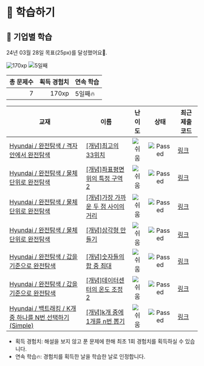 # 📖 학습하기

## 🚀 기업별 학습
24년 03월 28일 목표(25px)를 달성했어요🥳.

![170xp](https://img.shields.io/badge/EXP-170xp-%235cb85c.svg?for-the-badge)
![5일째](https://img.shields.io/badge/연속학습-5일째-%23E34F26.svg?for-the-badge)

|총 문제수|획득 경험치|연속 학습|
|---:|---:|---|
7|170xp|5일째🔥|

|교재|이름|난이도|상태|최근 제출 코드|
|---|---|:---:|:---:|---|
|[Hyundai / 완전탐색 / 격자 안에서 완전탐색](https://www.codetree.ai/missions?missionId=17)|[[개념]최고의 33위치](https://www.codetree.ai/missions/17/problems/best-place-of-33)|![쉬움][easy]|![Passed][passed]|[링크](https://github.com/YurimYang/codetree-TILs/blob/main/240328/%EC%B5%9C%EA%B3%A0%EC%9D%98%2033%EC%9C%84%EC%B9%98/best-place-of-33.java)|
|[Hyundai / 완전탐색 / 물체 단위로 완전탐색](https://www.codetree.ai/missions?missionId=17)|[[개념]좌표평면 위의 특정 구역 2](https://www.codetree.ai/missions/17/problems/specific-zone-above-the-2d-coordinate-2)|![쉬움][easy]|![Passed][passed]|[링크](https://github.com/YurimYang/codetree-TILs/blob/main/240328/%EC%A2%8C%ED%91%9C%ED%8F%89%EB%A9%B4%20%EC%9C%84%EC%9D%98%20%ED%8A%B9%EC%A0%95%20%EA%B5%AC%EC%97%AD%202/specific-zone-above-the-2d-coordinate-2.java)|
|[Hyundai / 완전탐색 / 물체 단위로 완전탐색](https://www.codetree.ai/missions?missionId=17)|[[개념]가장 가까운 두 점 사이의 거리](https://www.codetree.ai/missions/17/problems/closest-pair-of-points)|![쉬움][easy]|![Passed][passed]|[링크](https://github.com/YurimYang/codetree-TILs/blob/main/240328/%EA%B0%80%EC%9E%A5%20%EA%B0%80%EA%B9%8C%EC%9A%B4%20%EB%91%90%20%EC%A0%90%20%EC%82%AC%EC%9D%B4%EC%9D%98%20%EA%B1%B0%EB%A6%AC/closest-pair-of-points.java)|
|[Hyundai / 완전탐색 / 물체 단위로 완전탐색](https://www.codetree.ai/missions?missionId=17)|[[개념]삼각형 만들기](https://www.codetree.ai/missions/17/problems/create-triangle)|![쉬움][easy]|![Passed][passed]|[링크](https://github.com/YurimYang/codetree-TILs/blob/main/240328/%EC%82%BC%EA%B0%81%ED%98%95%20%EB%A7%8C%EB%93%A4%EA%B8%B0/create-triangle.java)|
|[Hyundai / 완전탐색 / 값을 기준으로 완전탐색](https://www.codetree.ai/missions?missionId=17)|[[개념]숫자들의 합 중 최대](https://www.codetree.ai/missions/17/problems/maximum-of-sum-of-numbers)|![쉬움][easy]|![Passed][passed]|[링크](https://github.com/YurimYang/codetree-TILs/blob/main/240328/%EC%88%AB%EC%9E%90%EB%93%A4%EC%9D%98%20%ED%95%A9%20%EC%A4%91%20%EC%B5%9C%EB%8C%80/maximum-of-sum-of-numbers.java)|
|[Hyundai / 완전탐색 / 값을 기준으로 완전탐색](https://www.codetree.ai/missions?missionId=17)|[[개념]데이터센터의 온도 조정 2](https://www.codetree.ai/missions/17/problems/adjusting-the-temperature-of-the-data-center-2)|![쉬움][easy]|![Passed][passed]|[링크](https://github.com/YurimYang/codetree-TILs/blob/main/240328/%EB%8D%B0%EC%9D%B4%ED%84%B0%EC%84%BC%ED%84%B0%EC%9D%98%20%EC%98%A8%EB%8F%84%20%EC%A1%B0%EC%A0%95%202/adjusting-the-temperature-of-the-data-center-2.java)|
|[Hyundai / 백트래킹 / K개 중 하나를 N번 선택하기(Simple)](https://www.codetree.ai/missions?missionId=17)|[[개념]k개 중에 1개를 n번 뽑기](https://www.codetree.ai/missions/17/problems/n-permutations-of-k-with-repetition)|![쉬움][easy]|![Passed][passed]|[링크](https://github.com/YurimYang/codetree-TILs/blob/main/240328/k%EA%B0%9C%20%EC%A4%91%EC%97%90%201%EA%B0%9C%EB%A5%BC%20n%EB%B2%88%20%EB%BD%91%EA%B8%B0/n-permutations-of-k-with-repetition.java)|


* 획득 경험치: 해설을 보지 않고 푼 문제에 한해 최초 1회 경험치를 획득하실 수 있습니다.
* 연속 학습🔥: 경험치를 획득한 날을 학습한 날로 인정합니다.










[b5]: https://img.shields.io/badge/Bronze_5-%235D3E31.svg
[b4]: https://img.shields.io/badge/Bronze_4-%235D3E31.svg
[b3]: https://img.shields.io/badge/Bronze_3-%235D3E31.svg
[b2]: https://img.shields.io/badge/Bronze_2-%235D3E31.svg
[b1]: https://img.shields.io/badge/Bronze_1-%235D3E31.svg
[s5]: https://img.shields.io/badge/Silver_5-%23394960.svg
[s4]: https://img.shields.io/badge/Silver_4-%23394960.svg
[s3]: https://img.shields.io/badge/Silver_3-%23394960.svg
[s2]: https://img.shields.io/badge/Silver_2-%23394960.svg
[s1]: https://img.shields.io/badge/Silver_1-%23394960.svg
[g5]: https://img.shields.io/badge/Gold_5-%23FFC433.svg
[g4]: https://img.shields.io/badge/Gold_4-%23FFC433.svg
[g3]: https://img.shields.io/badge/Gold_3-%23FFC433.svg
[g2]: https://img.shields.io/badge/Gold_2-%23FFC433.svg
[g1]: https://img.shields.io/badge/Gold_1-%23FFC433.svg
[p5]: https://img.shields.io/badge/Platinum_5-%2376DDD8.svg
[p4]: https://img.shields.io/badge/Platinum_4-%2376DDD8.svg
[p3]: https://img.shields.io/badge/Platinum_3-%2376DDD8.svg
[p2]: https://img.shields.io/badge/Platinum_2-%2376DDD8.svg
[p1]: https://img.shields.io/badge/Platinum_1-%2376DDD8.svg
[passed]: https://img.shields.io/badge/Passed-%23009D27.svg
[failed]: https://img.shields.io/badge/Failed-%23D24D57.svg
[easy]: https://img.shields.io/badge/쉬움-%235cb85c.svg?for-the-badge
[medium]: https://img.shields.io/badge/보통-%23FFC433.svg?for-the-badge
[hard]: https://img.shields.io/badge/어려움-%23D24D57.svg?for-the-badge